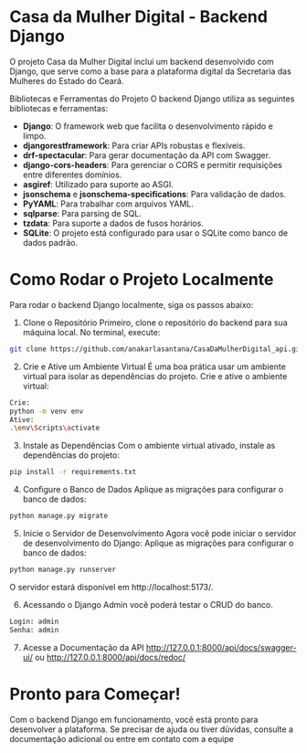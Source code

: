 # Casa da Mulher Digital - Backend Django

O projeto Casa da Mulher Digital inclui um backend desenvolvido com Django, que serve como a base para a plataforma digital da Secretaria das Mulheres do Estado do Ceará.

Bibliotecas e Ferramentas do Projeto
O backend Django utiliza as seguintes bibliotecas e ferramentas:

- **Django**: O framework web que facilita o desenvolvimento rápido e limpo.
- **djangorestframework**: Para criar APIs robustas e flexíveis.
- **drf-spectacular**: Para gerar documentação da API com Swagger.
- **django-cors-headers**: Para gerenciar o CORS e permitir requisições entre diferentes domínios.
- **asgiref**: Utilizado para suporte ao ASGI.
- **jsonschema** e **jsonschema-specifications**: Para validação de dados.
- **PyYAML**: Para trabalhar com arquivos YAML.
- **sqlparse**: Para parsing de SQL.
- **tzdata**: Para suporte a dados de fusos horários.
- **SQLite**: O projeto está configurado para usar o SQLite como banco de dados padrão.

# Como Rodar o Projeto Localmente
Para rodar o backend Django localmente, siga os passos abaixo:

1. Clone o Repositório
Primeiro, clone o repositório do backend para sua máquina local. No terminal, execute:

```bash
git clone https://github.com/anakarlasantana/CasaDaMulherDigital_api.git
```

2. Crie e Ative um Ambiente Virtual
É uma boa prática usar um ambiente virtual para isolar as dependências do projeto. Crie e ative o ambiente virtual:
```bash
Crie:
python -m venv env
Ative:
.\env\Scripts\activate
```
3. Instale as Dependências
Com o ambiente virtual ativado, instale as dependências do projeto:
```bash
pip install -r requirements.txt
```
4. Configure o Banco de Dados
Aplique as migrações para configurar o banco de dados:
```bash
python manage.py migrate
```
5. Inicie o Servidor de Desenvolvimento
Agora você pode iniciar o servidor de desenvolvimento do Django:
Aplique as migrações para configurar o banco de dados:
```bash
python manage.py runserver
```

O servidor estará disponível em http://localhost:5173/.

6. Acessando o Django Admin você poderá testar o CRUD do banco.
```bash
Login: admin
Senha: admin
```
7. Acesse a Documentação da API
http://127.0.0.1:8000/api/docs/swagger-ui/
ou
http://127.0.0.1:8000/api/docs/redoc/

# Pronto para Começar!
Com o backend Django em funcionamento, você está pronto para desenvolver a plataforma. Se precisar de ajuda ou tiver dúvidas, consulte a documentação adicional ou entre em contato com a equipe
